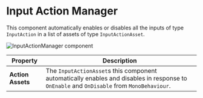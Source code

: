 # Input Action Manager

This component automatically enables or disables all the inputs of type `InputAction` in a list of assets of type `InputActionAsset`.

![InputActionManager component](images/input-action-manager.png)

| **Property** | **Description** |
|---|---|
| **Action Assets** | The `InputActionAsset`s this component automatically enables and disables in response to `OnEnable` and `OnDisable` from `MonoBehaviour`. |
